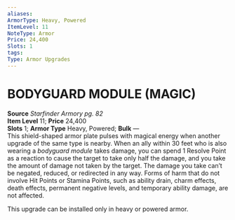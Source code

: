 ```yaml
---
aliases: 
ArmorType: Heavy, Powered
ItemLevel: 11
NoteType: Armor
Price: 24,400
Slots: 1
tags: 
Type: Armor Upgrades
---
```

# BODYGUARD MODULE (MAGIC)
**Source** _Starfinder Armory pg. 82_  
**Item Level** 11; **Price** 24,400  
**Slots** 1; **Armor Type** Heavy, Powered; **Bulk** —  
This shield-shaped armor plate pulses with magical energy when another upgrade of the same type is nearby. When an ally within 30 feet who is also wearing a _bodyguard module_ takes damage, you can spend 1 Resolve Point as a reaction to cause the target to take only half the damage, and you take the amount of damage not taken by the target. The damage you take can’t be negated, reduced, or redirected in any way. Forms of harm that do not involve Hit Points or Stamina Points, such as ability drain, charm effects, death effects, permanent negative levels, and temporary ability damage, are not affected.  
  
This upgrade can be installed only in heavy or powered armor.